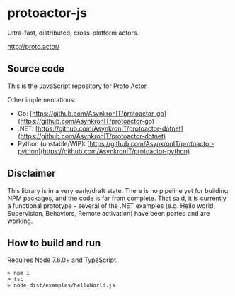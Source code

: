 # protoactor-js

Ultra-fast, distributed, cross-platform actors.

http://proto.actor/

## Source code
This is the JavaScript repository for Proto Actor.

Other implementations:
* Go: [https://github.com/AsynkronIT/protoactor-go](https://github.com/AsynkronIT/protoactor-go)
* .NET: [https://github.com/AsynkronIT/protoactor-dotnet](https://github.com/AsynkronIT/protoactor-dotnet)
* Python (unstable/WIP): [https://github.com/AsynkronIT/protoactor-python](https://github.com/AsynkronIT/protoactor-python)

## Disclaimer

This library is in a very early/draft state. There is no pipeline yet for building NPM packages, and the code is far from complete. That said, it is currently a functional prototype - several of the .NET examples (e.g. Hello world, Supervision, Behaviors, Remote activation) have been ported and are working.

## How to build and run

Requires Node 7.6.0+ and TypeScript.

```
> npm i
> tsc
> node dist/examples/helloWorld.js
```
